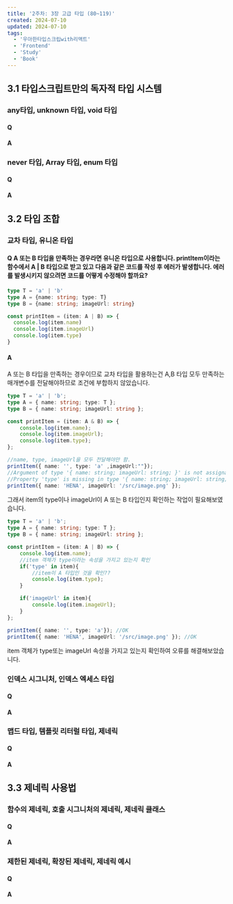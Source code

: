 ```yaml
---
title: '2주차: 3장 고급 타입 (80~119)'
created: 2024-07-10
updated: 2024-07-10
tags:
  - '우아한타입스크립with리액트'
  - 'Frontend'
  - 'Study'
  - 'Book'
---
```



## 3.1 타입스크립트만의 독자적 타입 시스템

### any타입, unknown 타입, void 타입

#### Q

#### A

### never 타입, Array 타입, enum 타입

#### Q

#### A

## 3.2 타입 조합

### 교차 타입, 유니온 타입

#### Q A 또는 B 타입을 만족하는 경우라면 유니온 타입으로 사용합니다. printItem이라는 함수에서 A | B 타입으로 받고 있고 다음과 같은 코드를 작성 후 에러가 발생합니다. 에러를 발생시키지 않으려면 코드를 어떻게 수정해야 할까요?

```typescript
type T = 'a' | 'b'
type A = {name: string; type: T}
type B = {name: string; imageUrl: string}

const printItem = (item: A | B) => {
  console.log(item.name)
  console.log(item.imageUrl)
  console.log(item.type)
}
```
#### A
A 또는 B 타입을 만족하는 경우이므로 교차 타입을 활용하는건 A,B 타입 모두 만족하는 매개변수를 전달해야하므로 조건에 부합하지 않았습니다. 
```typescript
type T = 'a' | 'b';
type A = { name: string; type: T };
type B = { name: string; imageUrl: string };

const printItem = (item: A & B) => {
    console.log(item.name);
    console.log(item.imageUrl);
    console.log(item.type);
};

//name, type, imageUrl을 모두 전달해야만 함.
printItem({ name: '', type: 'a' ,imageUrl:""});
//Argument of type '{ name: string; imageUrl: string; }' is not assignable to parameter of type 'A & B'.
//Property 'type' is missing in type '{ name: string; imageUrl: string; }' but required in type 'A'.ts(2345)
printItem({ name: 'HENA', imageUrl: '/src/image.png' });
```
그래서 item의 type이나 imageUrl이 A 또는 B 타입인지 확인하는 작업이 필요해보였습니다.
```typescript
type T = 'a' | 'b';
type A = { name: string; type: T };
type B = { name: string; imageUrl: string };

const printItem = (item: A | B) => {
    console.log(item.name);
    //item 객체가 type이라는 속성을 가지고 있는지 확인
    if('type' in item){
        //item이 A 타입인 것을 확인??
        console.log(item.type);
    }

    if('imageUrl' in item){
        console.log(item.imageUrl);
    }
};

printItem({ name: '', type: 'a'}); //OK
printItem({ name: 'HENA', imageUrl: '/src/image.png' }); //OK
```
item 객체가 type또는 imageUrl 속성을 가지고 있는지 확인하여 오류를 해결해보았습니다.

### 인덱스 시그니처, 인덱스 엑세스 타입

#### Q

#### A

### 맵드 타입, 템플릿 리터럴 타입, 제네릭

#### Q

#### A

## 3.3 제네릭 사용법

### 함수의 제네릭, 호출 시그니처의 제네릭, 제네릭 클래스

#### Q

#### A

### 제한된 제네릭, 확장된 제네릭, 제네릭 예시

#### Q

#### A
